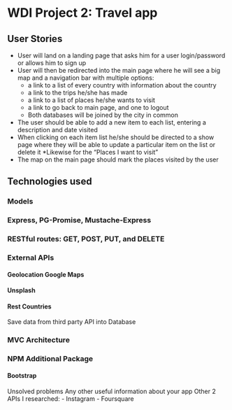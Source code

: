 # WDI Project 2: Travel app 

## User Stories
* User will land on a landing page that asks him for a user login/password or allows him to sign up
* User will then be redirected into the main page where he will see a big map and a navigation bar with multiple options:
	*	a link to a list of every country with information about the country
	* a link to the trips he/she has made
	* a link to a list of places he/she wants to visit
	* a link to go back to main page, and one to logout
	*	Both databases will be joined by the city in common 
*	The user should be able to add a new item to each list, entering a description and date visited
*	When clicking on each item list he/she should be directed to a show page where they will be able to update a particular item on the list or delete it
	*Likewise for the “Places I want to visit” 
*	The map on the main page should mark the places visited by the user 


## Technologies used
### Models

### Express, PG-Promise, Mustache-Express
### RESTful routes: GET, POST, PUT, and DELETE
### External APIs
#### Geolocation Google Maps
#### Unsplash
#### Rest Countries
Save data from third party API into Database
### MVC Architecture
### NPM Additional Package
#### Bootstrap


Unsolved problems
Any other useful information about your app
	Other 2 APIs I researched: 
		- Instagram
		- Foursquare